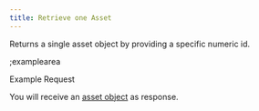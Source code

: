 ```yaml
---
title: Retrieve one Asset
---
```


Returns a single asset object by providing a specific numeric id.

;examplearea

Example Request

<RequestExample url="https://mapi.storyblok.com/v1/spaces/606/assets/14" httpMethod="GETOAUTH"></RequestExample>

You will receive an [asset object](#core-resources/assets/the-asset-object) as response.